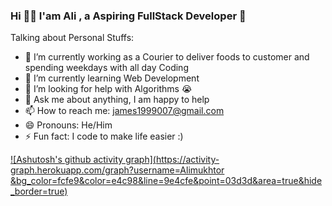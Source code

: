 ### Hi 👋🏽 I'am Ali , a Aspiring FullStack Developer 🚀


Talking about Personal Stuffs:

- 🔭 I’m currently working as a Courier to deliver foods to customer and spending weekdays with all day Coding
- 🌱 I’m currently learning Web Development
- 🤔 I’m looking for help with Algorithms 😭
- 💬 Ask me about anything, I am happy to help
- 📫 How to reach me: james1999007@gmail.com
- 😄 Pronouns: He/Him
- ⚡ Fun fact: I code to make life easier :)

[![Ashutosh's github activity graph](https://activity-graph.herokuapp.com/graph?username=Alimukhtor &bg_color=fcfe9&color=e4c98&line=9e4cfe&point=03d3d&area=true&hide_border=true)](https://github.com/ashutosh00710/github-readme-activity-graph)

